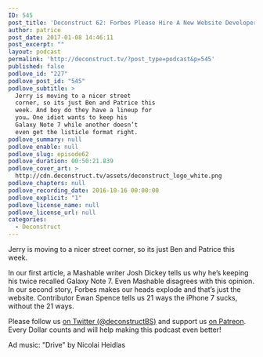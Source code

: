 ```yaml
---
ID: 545
post_title: 'Deconstruct 62: Forbes Please Hire A New Website Developer'
author: patrice
post_date: 2017-01-08 14:46:11
post_excerpt: ""
layout: podcast
permalink: 'http://deconstruct.tv/?post_type=podcast&p=545'
published: false
podlove_id: "227"
podlove_post_id: "545"
podlove_subtitle: >
  Jerry is moving to a nicer street
  corner, so its just Ben and Patrice this
  week. And boy do they have a lineup for
  you… One idiot wants to keep his
  Galaxy Note 7 while another doesn’t
  even get the listicle format right.
podlove_summary: null
podlove_enable: null
podlove_slug: episode62
podlove_duration: 00:50:21.839
podlove_cover_art: >
  http://cdn.deconstruct.tv/assets/deconstruct_logo_white.png
podlove_chapters: null
podlove_recording_date: 2016-10-16 00:00:00
podlove_explicit: "1"
podlove_license_name: null
podlove_license_url: null
categories:
  - Deconstruct
---
```

<p>Jerry is moving to a nicer street corner, so its just Ben and Patrice this week.</p>
<p>In our first article, a Mashable writer Josh Dickey tells us why he’s keeping his twice recalled Galaxy Note 7.  Even Mashable disagrees with this opinion.  In our second story, Forbes makes our heads explode and that’s just the website.  Contributor Ewan Spence tells us 21 ways the iPhone 7 sucks, without the 21 ways.</p>
<p>
Please follow us <a href="http://twitter.com/deconstructBS">on Twitter (@deconstructBS)</a> and support us <a href="http://patreon.com/deconstruct">on Patreon</a>. Every Dollar counts and will help making this podcast even better!
</p>
<p>Ad music: "Drive" by Nicolai Heidlas</p>